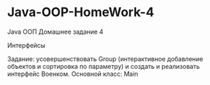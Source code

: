 # Java-OOP-HomeWork-4

Java ООП Домашнее задание 4

Интерфейсы

Задание: усовершенствовать Group (интерактивное добавление объектов и сортировка по параметру) и создать и реализовать интерфейс Военком. Основной класс: Main
